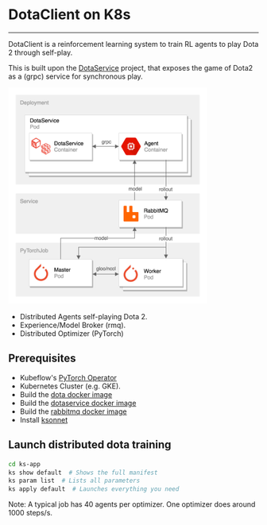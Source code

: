 # DotaClient on K8s

---

DotaClient is a reinforcement learning system to train RL agents to play Dota 2 through self-play.

This is built upon the [DotaService](https://github.com/TimZaman/DotaService) project, that exposes the game of Dota2 as a (grpc) service for synchronous play.

<img src="dotaclient.png" alt="dotaclient schema" width="400"/>

* Distributed Agents self-playing Dota 2.
* Experience/Model Broker (rmq).
* Distributed Optimizer (PyTorch)

## Prerequisites

* Kubeflow's [PyTorch Operator](https://github.com/kubeflow/pytorch-operator)
* Kubernetes Cluster (e.g. GKE).
* Build the [dota docker image](https://github.com/TimZaman/DotaService)
* Build the [dotaservice docker image](https://github.com/TimZaman/DotaService)
* Build the [rabbitmq docker image](docker/Dockerfile-rmq)
* Install [ksonnet](https://ksonnet.io/)

## Launch distributed dota training

```bash
cd ks-app
ks show default  # Shows the full manifest
ks param list  # Lists all parameters
ks apply default  # Launches everything you need
```

Note: A typical job has 40 agents per optimizer. One optimizer does around 1000 steps/s.
